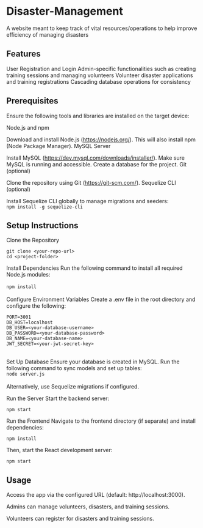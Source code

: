 # Disaster-Management
A website meant to keep track of vital resources/operations to help improve efficiency of managing disasters

## Features
User Registration and Login
Admin-specific functionalities such as creating training sessions and managing volunteers
Volunteer disaster applications and training registrations
Cascading database operations for consistency

## Prerequisites
Ensure the following tools and libraries are installed on the target device:

Node.js and npm

Download and install Node.js (https://nodejs.org/).
This will also install npm (Node Package Manager).
MySQL Server

Install MySQL (https://dev.mysql.com/downloads/installer/).
Make sure MySQL is running and accessible.
Create a database for the project.
Git (optional)

Clone the repository using Git (https://git-scm.com/).
Sequelize CLI (optional)

Install Sequelize CLI globally to manage migrations and seeders:<br/>
`
npm install -g sequelize-cli
`

## Setup Instructions
Clone the Repository

```
git clone <your-repo-url>
cd <project-folder>
```
Install Dependencies Run the following command to install all required Node.js modules:<br/><br/>
`npm install` <br/><br/>
Configure Environment Variables Create a .env file in the root directory and configure the following:
```
PORT=3001
DB_HOST=localhost
DB_USER=<your-database-username>
DB_PASSWORD=<your-database-password>
DB_NAME=<your-database-name>
JWT_SECRET=<your-jwt-secret-key>
```
<br/>
Set Up Database Ensure your database is created in MySQL. Run the following command to sync models and set up tables:<br/>
<code>node server.js</code><br/><br/>
Alternatively, use Sequelize migrations if configured.

Run the Server Start the backend server:

`npm start`

Run the Frontend Navigate to the frontend directory (if separate) and install dependencies:

`npm install`

Then, start the React development server:

`npm start`

## Usage
Access the app via the configured URL (default: http://localhost:3000).

Admins can manage volunteers, disasters, and training sessions.

Volunteers can register for disasters and training sessions.
